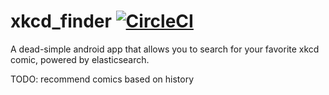 # xkcd_finder [![CircleCI](https://circleci.com/gh/NavyaZaveri/xkcd_finder.svg?style=svg&circle-token=b801f72a1366a53ce8b2c5c200d8e8d96fabc6ca)](https://circleci.com/gh/NavyaZaveri/xkcd_recommender)

A dead-simple android app that allows you to search for your favorite xkcd comic, powered by elasticsearch. 


TODO: recommend comics based on history
